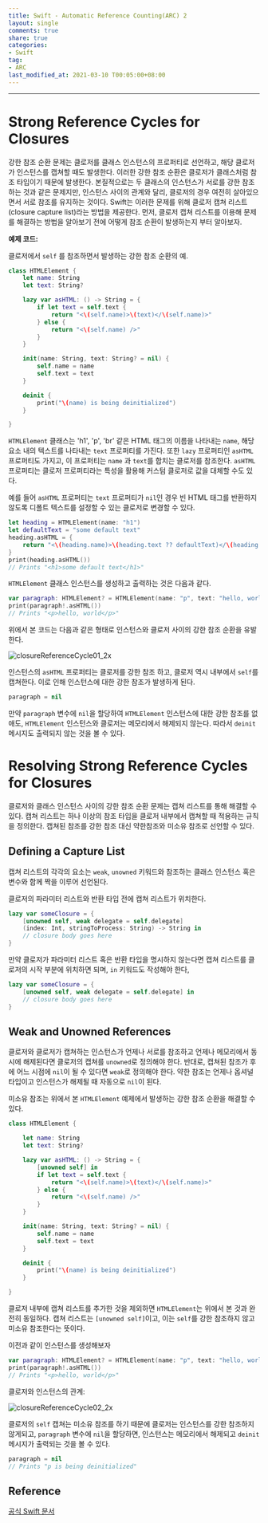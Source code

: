 ```yaml
---
title: Swift - Automatic Reference Counting(ARC) 2
layout: single
comments: true
share: true
categories: 
- Swift
tag:
- ARC
last_modified_at: 2021-03-10 T00:05:00+08:00
---
```


---
# Strong Reference Cycles for Closures

강한 참조 순환 문제는 클로저를 클래스 인스턴스의 프로퍼티로 선언하고, 해당 클로저가 인스턴스를 캡쳐할 때도 발생한다. 이러한 강한 참조 순환은 클로저가 클래스처럼 참조 타입이기 때문에 발생한다. 본질적으로는 두 클래스의 인스턴스가 서로를 강한 참조하는 것과 같은 문제지만, 인스턴스 사이의 관계와 달리, 클로저의 경우 여전히 살아있으면서 서로 참조를 유지하는 것이다. 
Swift는 이러한 문제를 위해 클로저 캡쳐 리스트(closure capture list)라는 방법을 제공한다. 먼저, 클로저 캡쳐 리스트를 이용해 문제를 해결하는 방법을 알아보기 전에 어떻게 참조 순환이 발생하는지 부터 알아보자.

**예제 코드:**

클로저에서 `self` 를 참조하면서 발생하는 강한 참조 순환의 예.

```swift
class HTMLElement {
    let name: String
    let text: String?

    lazy var asHTML: () -> String = {
        if let text = self.text {
            return "<\(self.name)>\(text)</\(self.name)>"
        } else {
            return "<\(self.name) />"
        }
    }

    init(name: String, text: String? = nil) {
        self.name = name
        self.text = text
    }

    deinit {
        print("\(name) is being deinitialized")
    }

}
```

`HTMLElement` 클래스는 'h1', 'p', 'br' 같은 HTML 태그의 이름을 나타내는 `name`, 해당 요소 내의 텍스트를 나타내는 `text` 프로퍼티를 가진다. 또한 `lazy` 프로퍼티인 `asHTML` 프로퍼티도 가지고, 이 프로퍼티는 `name` 과 `text`를 합치는 클로저를 참조한다. `asHTML` 프로퍼티는 클로저 프로퍼티라는 특성을 활용해 커스텀 클로저로 값을 대체할 수도 있다.

예를 들어 `asHTML` 프로퍼티는 `text` 프로퍼티가 `nil`인 경우 빈 HTML 태그를 반환하지 않도록 디폴트 텍스트를 설정할 수 있는 클로저로 변경할 수 있다.

```swift
let heading = HTMLElement(name: "h1")
let defaultText = "some default text"
heading.asHTML = {
    return "<\(heading.name)>\(heading.text ?? defaultText)</\(heading.name)>"
}
print(heading.asHTML())
// Prints "<h1>some default text</h1>"
```

`HTMLElement` 클래스 인스턴스를 생성하고 출력하는 것은 다음과 같다.

```swift
var paragraph: HTMLElement? = HTMLElement(name: "p", text: "hello, world")
print(paragraph!.asHTML())
// Prints "<p>hello, world</p>"
```

위에서 본 코드는 다음과 같은 형태로 인스턴스와 클로저 사이의 강한 참조 순환을 유발한다.

![closureReferenceCycle01_2x](https://user-images.githubusercontent.com/48352065/110423999-6aa50d80-80e5-11eb-87bb-f1a4f4d7e7b4.png)


인스턴스의 `asHTML` 프로퍼티는 클로저를 강한 참조 하고, 클로저 역시 내부에서 `self`를 캡쳐한다. 이로 인해 인스턴스에 대한 강한 참조가 발생하게 된다.

```swift
paragraph = nil
```

만약 `paragraph` 변수에 `nil`을 할당하여 `HTMLElement` 인스턴스에 대한 강한 참조를 없애도, `HTMLElement` 인스턴스와 클로저는 메모리에서 해제되지 않는다. 따라서 `deinit` 메시지도 출력되지 않는 것을 볼 수 있다.

# Resolving Strong Reference Cycles for Closures

클로저와 클래스 인스턴스 사이의 강한 참조 순환 문제는 캡쳐 리스트를 통해 해결할 수 있다. 캡쳐 리스트는 하나 이상의 참조 타입을 클로저 내부에서 캡쳐할 때 적용하는 규칙을 정의한다. 캡쳐된 참조를 강한 참조 대신 약한참조와 미소유 참조로 선언할 수 있다.

## Defining a Capture List

캡쳐 리스트의 각각의 요소는 `weak`, `unowned` 키워드와 참조하는 클래스 인스턴스 혹은 변수와 함께 짝을 이루어 선언된다. 

클로저의 파라미터 리스트와 반환 타입 전에 캡쳐 리스트가 위치한다.

```swift
lazy var someClosure = {
    [unowned self, weak delegate = self.delegate]
    (index: Int, stringToProcess: String) -> String in
    // closure body goes here
}
```

만약 클로저가 파라미터 리스트 혹은 반환 타입을 명시하지 않는다면 캡쳐 리스트를 클로저의 시작 부분에 위치하면 되며, `in` 키워드도 작성해야 한다,

```swift
lazy var someClosure = {
    [unowned self, weak delegate = self.delegate] in
    // closure body goes here
}
```

## Weak and Unowned References


클로저와 클로저가 캡쳐하는 인스턴스가 언제나 서로를 참조하고 언제나 메모리에서 동시에 해제된다면 클로저의 캡쳐를 `unowned`로 정의해야 한다. 반대로, 캡쳐된 참조가 후에 어느 시점에 `nil`이 될 수 있다면 `weak`로 정의해야 한다. 약한 참조는 언제나 옵셔널 타입이고 인스턴스가 해제될 때 자동으로 `nil`이 된다.

미소유 참조는 위에서 본 `HTMLElement` 예제에서 발생하는 강한 참조 순환을 해결할 수 있다. 

```swift
class HTMLElement {

    let name: String
    let text: String?

    lazy var asHTML: () -> String = {
        [unowned self] in
        if let text = self.text {
            return "<\(self.name)>\(text)</\(self.name)>"
        } else {
            return "<\(self.name) />"
        }
    }

    init(name: String, text: String? = nil) {
        self.name = name
        self.text = text
    }

    deinit {
        print("\(name) is being deinitialized")
    }

}
```

클로저 내부에 캡쳐 리스트를 추가한 것을 제외하면 `HTMLElement`는 위에서 본 것과 완전히 동일하다. 캡쳐 리스트는 `[unowned self]`이고, 이는 `self`를 강한 참조하지 않고 미소유 참조한다는 뜻이다. 

이전과 같이 인스턴스를 생성해보자

```swift
var paragraph: HTMLElement? = HTMLElement(name: "p", text: "hello, world")
print(paragraph!.asHTML())
// Prints "<p>hello, world</p>"
```

클로저와 인스턴스의 관계:

![closureReferenceCycle02_2x](https://user-images.githubusercontent.com/48352065/110423979-624cd280-80e5-11eb-86ac-9dd316053e1f.png)

 클로저의 `self` 캡쳐는 미소유 참조를 하기 때문에 클로저는 인스턴스를 강한 참조하지 않게되고, `paragraph` 변수에 `nil`을 할당하면, 인스턴스는 메모리에서 해제되고 `deinit` 메시지가 출력되는 것을 볼 수 있다.

```swift
paragraph = nil
// Prints "p is being deinitialized" 
```

## Reference

[공식 Swift 문서](https://docs.swift.org/swift-book/LanguageGuide/AutomaticReferenceCounting.html#ID56)
